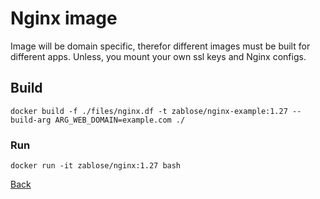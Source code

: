 # Nginx image

Image will be domain specific, therefor different images must be built for different apps.
Unless, you mount your own ssl keys and Nginx configs.

## Build

```shell
docker build -f ./files/nginx.df -t zablose/nginx-example:1.27 --build-arg ARG_WEB_DOMAIN=example.com ./
```

### Run

```shell
docker run -it zablose/nginx:1.27 bash
```

[Back](../readme.md)
